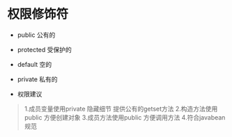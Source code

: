 # 权限修饰符
* public 公有的

* protected 受保护的

* default 空的

* private 私有的

* 权限建议
> 1.成员变量使用private 隐藏细节 提供公有的getset方法
> 2.构造方法使用public 方便创建对象
> 3.成员方法使用public 方便调用方法
> 4.符合javabean规范